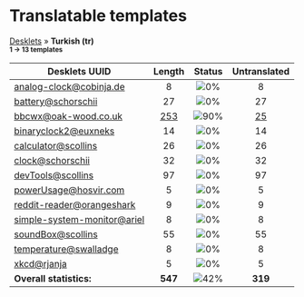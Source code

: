 # Translatable templates
[Desklets](../README.md) &#187; **Turkish (tr)**
<br><sub>**1 &#8594; 13 templates**</sub>

Desklets UUID | Length | Status | Untranslated
------------|:------:|:------:|:-----------:
[analog-clock@cobinja.de](../desklets-status/analog-clock@cobinja.de/README.md) | 8 | ![0%](http://progressed.io/bar/0) | 8
[battery@schorschii](../desklets-status/battery@schorschii/README.md) | 27 | ![0%](http://progressed.io/bar/0) | 27
[bbcwx@oak-wood.co.uk](../desklets-status/bbcwx@oak-wood.co.uk/README.md) | [253](../desklets-status/bbcwx@oak-wood.co.uk/po/tr.po) | ![90%](http://progressed.io/bar/90) | [25](../desklets-status/bbcwx@oak-wood.co.uk/untranslated-po/tr.csv)
[binaryclock2@euxneks](../desklets-status/binaryclock2@euxneks/README.md) | 14 | ![0%](http://progressed.io/bar/0) | 14
[calculator@scollins](../desklets-status/calculator@scollins/README.md) | 26 | ![0%](http://progressed.io/bar/0) | 26
[clock@schorschii](../desklets-status/clock@schorschii/README.md) | 32 | ![0%](http://progressed.io/bar/0) | 32
[devTools@scollins](../desklets-status/devTools@scollins/README.md) | 97 | ![0%](http://progressed.io/bar/0) | 97
[powerUsage@hosvir.com](../desklets-status/powerUsage@hosvir.com/README.md) | 5 | ![0%](http://progressed.io/bar/0) | 5
[reddit-reader@orangeshark](../desklets-status/reddit-reader@orangeshark/README.md) | 9 | ![0%](http://progressed.io/bar/0) | 9
[simple-system-monitor@ariel](../desklets-status/simple-system-monitor@ariel/README.md) | 8 | ![0%](http://progressed.io/bar/0) | 8
[soundBox@scollins](../desklets-status/soundBox@scollins/README.md) | 55 | ![0%](http://progressed.io/bar/0) | 55
[temperature@swalladge](../desklets-status/temperature@swalladge/README.md) | 8 | ![0%](http://progressed.io/bar/0) | 8
[xkcd@rjanja](../desklets-status/xkcd@rjanja/README.md) | 5 | ![0%](http://progressed.io/bar/0) | 5
**Overall statistics:** | **547** | ![42%](http://progressed.io/bar/42) | **319**
